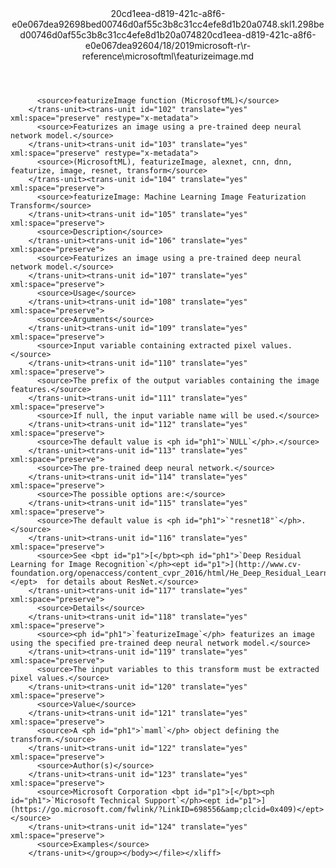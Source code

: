 <?xml version="1.0"?><xliff version="1.2" xmlns="urn:oasis:names:tc:xliff:document:1.2" xmlns:xsi="http://www.w3.org/2001/XMLSchema-instance" xsi:schemaLocation="urn:oasis:names:tc:xliff:document:1.2 xliff-core-1.2-transitional.xsd"><file datatype="xml" original="featurizeimage.md" source-language="en-US" target-language="en-US"><header><tool tool-id="mdxliff" tool-name="mdxliff" tool-version="1.0-d1654b2" tool-company="Microsoft" /><xliffext:skl_file_name xmlns:xliffext="urn:microsoft:content:schema:xliffextensions">20cd1eea-d819-421c-a8f6-e0e067dea92698bed00746d0af55c3b8c31cc4efe8d1b20a0748.skl</xliffext:skl_file_name><xliffext:version xmlns:xliffext="urn:microsoft:content:schema:xliffextensions">1.2</xliffext:version><xliffext:ms.openlocfilehash xmlns:xliffext="urn:microsoft:content:schema:xliffextensions">98bed00746d0af55c3b8c31cc4efe8d1b20a0748</xliffext:ms.openlocfilehash><xliffext:ms.sourcegitcommit xmlns:xliffext="urn:microsoft:content:schema:xliffextensions">20cd1eea-d819-421c-a8f6-e0e067dea926</xliffext:ms.sourcegitcommit><xliffext:ms.lasthandoff xmlns:xliffext="urn:microsoft:content:schema:xliffextensions">04/18/2019</xliffext:ms.lasthandoff><xliffext:ms.openlocfilepath xmlns:xliffext="urn:microsoft:content:schema:xliffextensions">microsoft-r\r-reference\microsoftml\featurizeimage.md</xliffext:ms.openlocfilepath></header><body><group id="content" extype="content"><trans-unit id="101" translate="yes" xml:space="preserve" restype="x-metadata">
          <source>featurizeImage function (MicrosoftML)</source>
        </trans-unit><trans-unit id="102" translate="yes" xml:space="preserve" restype="x-metadata">
          <source>Featurizes an image using a pre-trained deep neural network model.</source>
        </trans-unit><trans-unit id="103" translate="yes" xml:space="preserve" restype="x-metadata">
          <source>(MicrosoftML), featurizeImage, alexnet, cnn, dnn, featurize, image, resnet, transform</source>
        </trans-unit><trans-unit id="104" translate="yes" xml:space="preserve">
          <source>featurizeImage: Machine Learning Image Featurization Transform</source>
        </trans-unit><trans-unit id="105" translate="yes" xml:space="preserve">
          <source>Description</source>
        </trans-unit><trans-unit id="106" translate="yes" xml:space="preserve">
          <source>Featurizes an image using a pre-trained deep neural network model.</source>
        </trans-unit><trans-unit id="107" translate="yes" xml:space="preserve">
          <source>Usage</source>
        </trans-unit><trans-unit id="108" translate="yes" xml:space="preserve">
          <source>Arguments</source>
        </trans-unit><trans-unit id="109" translate="yes" xml:space="preserve">
          <source>Input variable containing extracted pixel values.</source>
        </trans-unit><trans-unit id="110" translate="yes" xml:space="preserve">
          <source>The prefix of the output variables containing the image features.</source>
        </trans-unit><trans-unit id="111" translate="yes" xml:space="preserve">
          <source>If null, the input variable name will be used.</source>
        </trans-unit><trans-unit id="112" translate="yes" xml:space="preserve">
          <source>The default value is <ph id="ph1">`NULL`</ph>.</source>
        </trans-unit><trans-unit id="113" translate="yes" xml:space="preserve">
          <source>The pre-trained deep neural network.</source>
        </trans-unit><trans-unit id="114" translate="yes" xml:space="preserve">
          <source>The possible options are:</source>
        </trans-unit><trans-unit id="115" translate="yes" xml:space="preserve">
          <source>The default value is <ph id="ph1">`"resnet18"`</ph>.</source>
        </trans-unit><trans-unit id="116" translate="yes" xml:space="preserve">
          <source>See <bpt id="p1">[</bpt><ph id="ph1">`Deep Residual Learning for Image Recognition`</ph><ept id="p1">](http://www.cv-foundation.org/openaccess/content_cvpr_2016/html/He_Deep_Residual_Learning_CVPR_2016_paper.html)</ept>  for details about ResNet.</source>
        </trans-unit><trans-unit id="117" translate="yes" xml:space="preserve">
          <source>Details</source>
        </trans-unit><trans-unit id="118" translate="yes" xml:space="preserve">
          <source><ph id="ph1">`featurizeImage`</ph> featurizes an image using the specified pre-trained deep neural network model.</source>
        </trans-unit><trans-unit id="119" translate="yes" xml:space="preserve">
          <source>The input variables to this transform must be extracted pixel values.</source>
        </trans-unit><trans-unit id="120" translate="yes" xml:space="preserve">
          <source>Value</source>
        </trans-unit><trans-unit id="121" translate="yes" xml:space="preserve">
          <source>A <ph id="ph1">`maml`</ph> object defining the transform.</source>
        </trans-unit><trans-unit id="122" translate="yes" xml:space="preserve">
          <source>Author(s)</source>
        </trans-unit><trans-unit id="123" translate="yes" xml:space="preserve">
          <source>Microsoft Corporation <bpt id="p1">[</bpt><ph id="ph1">`Microsoft Technical Support`</ph><ept id="p1">](https://go.microsoft.com/fwlink/?LinkID=698556&amp;clcid=0x409)</ept></source>
        </trans-unit><trans-unit id="124" translate="yes" xml:space="preserve">
          <source>Examples</source>
        </trans-unit></group></body></file></xliff>